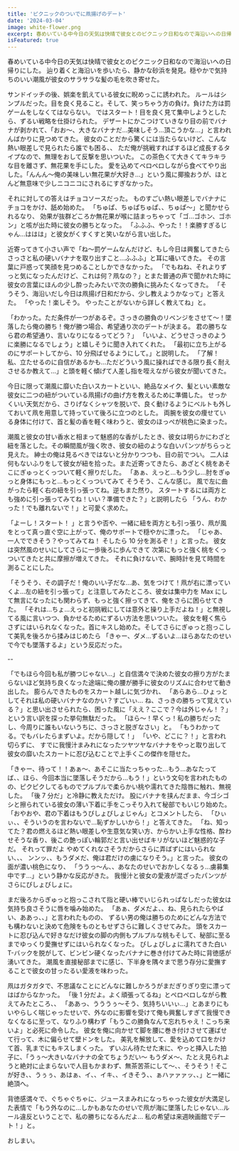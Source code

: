 ```yaml
---
title: 'ピクニックのついでに凧揚げのデート'
date: '2024-03-04'
image: white-flower.png
excerpt: 春めいている中今日の天気は快晴で彼女とのピクニック日和なので海沿いへの日帰りにした。辿り着くと海沿いを歩いたら、静かな砂浜を発見。穏やかで気持ちのいい潮風が彼女のサラサラな髪の毛を吹き寄せた。。
isFeatured: true
---
```


春めいている中今日の天気は快晴で彼女とのピクニック日和なので海沿いへの日帰りにした。
辿り着くと海沿いを歩いたら、静かな砂浜を発見。穏やかで気持ちのいい潮風が彼女のサラサラな髪の毛を吹き寄せた。

サンドイッチの後、娯楽を飢えている彼女に睨めっこに誘われた。
ルールはシンプルだった。目を良く見ること。そして、笑っちゃう方の負け。負けた方は罰ゲームをしなくてはならない。
ではスタート！目を良く見て集中しようとしたら、ずるい戦略を仕掛けられた。
デザートにかこつけていきなり目の前でバナナが剥かれて、「おお〜、大きなバナナだ…美味しそう…頂こうかな…」と言われんばかりに見つめてきた。
彼女のことだから驚くには当たらないけど、こんな熱い眼差しで見られたら誰でも困る、、
ただ俺が挑戦すればするほど成長するタイプなので、無理をおして反撃を思いついた。
この茶色くて大きくてキラキラな目を離さず、無花果を手にした。
愛を込めてペロペロしながら食べてやり出した。「んんん〜俺の美味しい無花果が大好き…」という風に揶揄おうが、ほとんど無意味で少しニコニコにされるにすぎなかった。

それに対しての答えはチョコソースだった。
ものすごい熱い眼差しでバナナにチョコをかけ、舐め始めた。
「ちゅぱ、ちゅぱちゅぱ、、ちゅぱ〜」と聞かせられるなり、
効果が抜群どころか無花果が喉に詰まっちゃって「ゴ…ゴホン、ゴホン」と咳が出た時に彼女の勝ちとなった。
「ふふふ、やった！！楽勝すぎるじゃん…ははは」と彼女がくすくすと笑いながら言い出した。

近寄ってきて小さい声で「ね〜罰ゲームなんだけど、もし今日は興奮してきたらさっさと私の硬いバナナを取り出すこと…ふふふ」と耳に囁いてきた。
その言葉に戸惑って笑顔を見つめることしかできなかった。
「でもねね、それよりずっと気になったんだけど、これは何？凧なの？」とまた普通の声で聞かれた時に彼女の言葉にほんの少し酔ったみたいで次の勝負に挑みたくなってきた。
「そうそう、海沿いだし今日は凧揚げ日和だから、少し教えようかなって」と答えた。
「やった！楽しそう。 やったことがないから詳しく教えてね」と。

「わかった。ただ条件が一つがあるぞ。さっきの勝負のリベンジをさせて〜！墜落したら俺の勝ち！俺が勝つ場合、希望通り次のデートが決まる。
君の勝ちなら君の希望通り、言いなりになるってどう？」
「いいよ、どうせさっきのように楽勝になるでしょう」と嬉しそうに聞き入れてくれた。
「最初に立ち上がるのにサポートしてから、10 分飛ばせるようにして。」と説明した。
「了解！私、立たせるのに自信があるかも…ただどういう風に操ればできる限り長く耐えさせるか教えて…」と頭を軽く傾げて人差し指を咥えながら彼女が聞いてきた。

今日に限って潮風に靡いた白いスカートといい、絶品なメイク、髪といい素敵な彼女に二つの紐がついている凧揚げの曲げ方を教えるために準備した。
せっかくいい天気だから、さりげなくシャツを脱いで、良く動けるようにベルトも外しておいて凧を用意して持っていて後ろに立つのとした。
両腕を彼女の痩せている身体に付けて、首と髪の香を軽く味わうと、彼女のほっぺが桃色に染まった。

潮風と彼女の甘い香水と相まって魅惑的な香がしたとき、彼女は明らかにわざと紐を落とした。その瞬間風が強く吹き、彼女の紐のような白いパンツがちらっと見えた。
紳士の俺は見るべきではないと分かりつつも、目の前でつい。
二人は何もないふりをして彼女が紐を拾った。また近寄ってきたら、あざとく桃をあそこにぎゅっとくっついて軽く擦りだした。
「あぁ、えっと…もう少し...肘をぎゅっと身体にもっと…もっとくっついてみて
そうそう、こんな感じ。
風で左に曲がったら軽く右の紐を引っ張ってね。逆もまた然り。
スタートするには両方とも強めに引っ張ってみてね！いい？準備できた？」と説明したら
「うん、わかった！でも離れないで！」と可愛く求めた。

「よーし！スタート！ 」と言うや否や、一緒に紐を両方とも引っ張り、凧が風をとって真っ直ぐ空に上がって、俺のサポートで穏やかに漂った。
「じゃあ、一人でできそう？やってみてね！ そしたら 10 分を測るぞ！」と言った。
彼女は突然風のせいにしてさらに一歩後ろに歩んできて
次第にもっと強く桃をくっついてきたと共に摩擦が増えてきた。
それに負けないで、腕時計を見て時間を測ることにした。

「そうそう、その調子だ！俺のいい子だな…あ、気をつけて！凧が右に漂っていくよ…左の紐を引っ張って」と注意してみたところ、彼女は集中力を Max にして無言になったにも関わらず、もっと強く擦ってきて、俺をさらに困らせてきた。
「それは…ちょ…えっと初挑戦にしては意外と操り上手だよね！」と無視してる風に言いつつ、負かせるためにずるい方法を思いついた。
彼女を軽く焦らさずにはいられなくなった。首にキスし始めた。そしてさらにぎゅっと抱っこして美乳を後ろから揉みはじめたら
「きゃー、ダメ…ずるいよ…ほらあなたのせいで今でも墜落するよ」という反応だった。

--

「でもほら今回も私が勝つじゃない…」と自信満々で決めた彼女の擦り方がたまらないほど気持ち良くなった途端に俺の腰が勝手に彼女のリズムに合わせて動き出した。
膨らんできたものをスカート越しに気づかれ、
「あらあら…ひょっとしてそれは私の硬いバナナなのかい？すごいぃ…
ね、さっきの勝ちって覚えている？」と思い出させられたら、困った風に「ええ？ここで？今は外じゃん！？」という言い訳を探った挙句無駄だった。
「ほら〜！早くっ！私の勝ちだったし、今周りに誰もいないうちに、さっさと脱ぎなさい」と。
「もうわかってる。でもバレたらまずいよ。だから隠して！」
「いや、どこに？！」と言われ切らずに、
すでに我慢汁まみれになったツヤツヤなバナナをやっと取り出して彼女の靡いたスカートに忍び込むことで上手くこの傑作を隠せた。

「きゃー、待って！！あぁ〜、あそこに当たっちゃった…もう…あなたってば、、ほら、今回本当に墜落しそうだから…もう！」という文句を言われたものの、ピクピクしてるものでプルプルで柔らかい桃や濡れてきた陰唇に触れ、無視した。
「後 7 分だ」と冷静に教えただけ。
股にバナナを挟んだまま、今ゴシゴシと擦られている彼女の薄い下着に手をこっそり入れて秘部でもいじり始めた。
「おやおや、君の下着はもうびしょびしょじゃん」とコメントしたら、
「ひぃぃ、、そういうのを言わないで…恥ずかしいから！」と答えてきた。
「ね、知ってた？君の燃えるほど熱い眼差しや生意気な笑い方、からかい上手な性格、酔わせそうな香り、後この艶っぽい輪郭だと言い出せばキリがないほど魅惑的な子だ。
それって罪だよ
やめてくれなさそうだからさらに弄ばずにはいられない、、、
ンンッ、、もうダメだ、俺は君だけの虜になりそう。」と言った。
彼女の面が濃い桃色になり、
「ううっ～ん、、あなたのせいでおかしくなるぅ…虜募集中です…」という静かな反応がきた。
我慢汁と彼女の愛液が混ざったパンツがさらにびしょびしょに。

まだ後ろからぎゅっと抱っこされて指と硬い棒でいじられっぱなしだった彼女は気持ち良さそうに唇を噛み始めた。
「あぁ、ダメだよ、、ね、見られたらやばい、ああっ、、」と言われたものの、
ずるい男の俺は勝ちのためにどんな方法でも構わないと決めて危険をものともせずさらに難しくさせてみた。
頭をスカートに忍び込んで好きなだけ彼女の脚の内側もプルプルな桃もそして、秘部に至るまでゆっくり愛撫せずにはいられなくなった。
びしょびしょに濡れてきた白い T-バックを脱がして、ビンビン硬くなったバナナに巻き付けてみた時に背徳感が湧いてきた。
潮風を直接秘部までに感じ、下半身を隅々まで思う存分に愛撫することで彼女の甘ったるい愛液を味わった。

凧はガタガタで、不思議なことにどんなに難しかろうがまだぎりぎり空に漂ってはばからなかった。
「後 1 分だよ。よく頑張ってるね」とペロペロしながら教えてみたところ、、
「ああっ、うううぅ〜そう、気持ちいいぃ…」とあまりにもいやらしく喘じゃったせいで、外なのに影響を受けて俺も興奮しすぎて我慢できなくなるに至って、なりふり構わず「もうこの勝負なんて忘れちゃえ！こっち来いよ」と必死に命令した。
彼女を俺に向かせて脚を腰に巻き付けさせて運ばせて行って、木に偏らせて壁ドンをした。
美乳を解放して、愛を込めて口をかけて首、乳までにもキスしまくった。
ずいぶん待たせた末に、やっと挿入した拍子に、「うぅ〜大きいなバナナの全てちょうだい〜
もうダメ〜、たとえ見られようと絶対に止まらないで人目もかまわず、無茶苦茶にして〜、、そうそう！そこが好き、、うぅぅ、あはぁ、イ、、イキ、、イきそう、、ぁハァァァッ、、」と一緒に絶頂へ。

背徳感満々で、ぐちゃぐちゃに、ジュースまみれになっちゃった彼女が大満足した表情で「もう外なのに…しかもあなたのせいで凧が海に墜落したじゃない…ルール違反ということで、私の勝ちになるんだよ…
私の希望は来週映画館でデート！」と。

おしまい。
